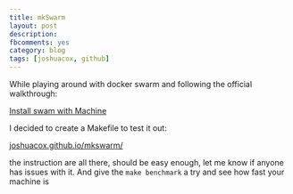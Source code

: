 ```yaml
---
title: mkSwarm
layout: post
description:
fbcomments: yes
category: blog
tags: [joshuacox, github]
---
```


While playing around with docker swarm and following the official walkthrough:

[Install swam with Machine](https://docs.docker.com/swarm/install-w-machine/)

I decided to create a Makefile to test it out:

[joshuacox.github.io/mkswarm/](http://joshuacox.github.io/mkswarm/)

the instruction are all there, should be easy enough, let me know if anyone has issues with it.  And give the `make benchmark` a try and see how fast your machine is
